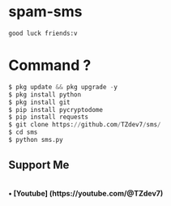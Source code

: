# spam-sms
```
good luck friends:v
```
# Command ?
```python
$ pkg update && pkg upgrade -y
$ pkg install python
$ pkg install git
$ pip install pycryptodome
$ pip install requests
$ git clone https://github.com/TZdev7/sms/
$ cd sms
$ python sms.py
```
## Support Me 
<br>
<b>• [Youtube]
(https://youtube.com/@TZdev7)</b>
</br>
